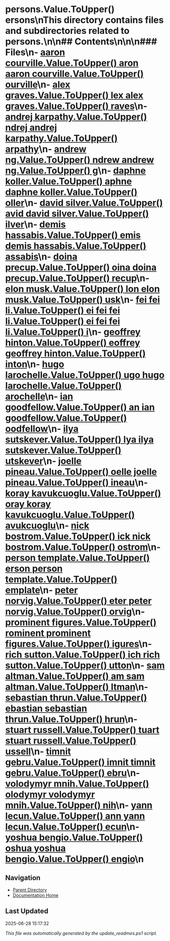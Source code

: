 ﻿# persons.Value.ToUpper() ersons\nThis directory contains files and subdirectories related to persons.\n\n## Contents\n<!-- toc -->\n\n### Files\n- [aaron courville.Value.ToUpper() aron  aaron courville.Value.ToUpper() ourville](./aaron_courville.md)\n- [alex graves.Value.ToUpper() lex  alex graves.Value.ToUpper() raves](./alex_graves.md)\n- [andrej karpathy.Value.ToUpper() ndrej  andrej karpathy.Value.ToUpper() arpathy](./andrej_karpathy.md)\n- [andrew ng.Value.ToUpper() ndrew  andrew ng.Value.ToUpper() g](./andrew_ng.md)\n- [daphne koller.Value.ToUpper() aphne  daphne koller.Value.ToUpper() oller](./daphne_koller.md)\n- [david silver.Value.ToUpper() avid  david silver.Value.ToUpper() ilver](./david_silver.md)\n- [demis hassabis.Value.ToUpper() emis  demis hassabis.Value.ToUpper() assabis](./demis_hassabis.md)\n- [doina precup.Value.ToUpper() oina  doina precup.Value.ToUpper() recup](./doina_precup.md)\n- [elon musk.Value.ToUpper() lon  elon musk.Value.ToUpper() usk](./elon_musk.md)\n- [fei fei li.Value.ToUpper() ei  fei fei li.Value.ToUpper() ei  fei fei li.Value.ToUpper() i](./fei_fei_li.md)\n- [geoffrey hinton.Value.ToUpper() eoffrey  geoffrey hinton.Value.ToUpper() inton](./geoffrey_hinton.md)\n- [hugo larochelle.Value.ToUpper() ugo  hugo larochelle.Value.ToUpper() arochelle](./hugo_larochelle.md)\n- [ian goodfellow.Value.ToUpper() an  ian goodfellow.Value.ToUpper() oodfellow](./ian_goodfellow.md)\n- [ilya sutskever.Value.ToUpper() lya  ilya sutskever.Value.ToUpper() utskever](./ilya_sutskever.md)\n- [joelle pineau.Value.ToUpper() oelle  joelle pineau.Value.ToUpper() ineau](./joelle_pineau.md)\n- [koray kavukcuoglu.Value.ToUpper() oray  koray kavukcuoglu.Value.ToUpper() avukcuoglu](./koray_kavukcuoglu.md)\n- [nick bostrom.Value.ToUpper() ick  nick bostrom.Value.ToUpper() ostrom](./nick_bostrom.md)\n- [person template.Value.ToUpper() erson  person template.Value.ToUpper() emplate](./person_template.md)\n- [peter norvig.Value.ToUpper() eter  peter norvig.Value.ToUpper() orvig](./peter_norvig.md)\n- [prominent figures.Value.ToUpper() rominent  prominent figures.Value.ToUpper() igures](./prominent_figures.md)\n- [rich sutton.Value.ToUpper() ich  rich sutton.Value.ToUpper() utton](./rich_sutton.md)\n- [sam altman.Value.ToUpper() am  sam altman.Value.ToUpper() ltman](./sam_altman.md)\n- [sebastian thrun.Value.ToUpper() ebastian  sebastian thrun.Value.ToUpper() hrun](./sebastian_thrun.md)\n- [stuart russell.Value.ToUpper() tuart  stuart russell.Value.ToUpper() ussell](./stuart_russell.md)\n- [timnit gebru.Value.ToUpper() imnit  timnit gebru.Value.ToUpper() ebru](./timnit_gebru.md)\n- [volodymyr mnih.Value.ToUpper() olodymyr  volodymyr mnih.Value.ToUpper() nih](./volodymyr_mnih.md)\n- [yann lecun.Value.ToUpper() ann  yann lecun.Value.ToUpper() ecun](./yann_lecun.md)\n- [yoshua bengio.Value.ToUpper() oshua  yoshua bengio.Value.ToUpper() engio](./yoshua_bengio.md)\n
## Navigation

- [Parent Directory](../)
- [Documentation Home](../../)

## Last Updated

2025-06-28 15:17:32

*This file was automatically generated by the update_readmes.ps1 script.*